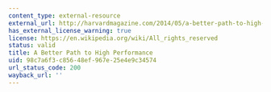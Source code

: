 ```yaml
---
content_type: external-resource
external_url: http://harvardmagazine.com/2014/05/a-better-path-to-high-performance
has_external_license_warning: true
license: https://en.wikipedia.org/wiki/All_rights_reserved
status: valid
title: A Better Path to High Performance
uid: 98c7a6f3-c856-48ef-967e-25e4e9c34574
url_status_code: 200
wayback_url: ''
---
```


